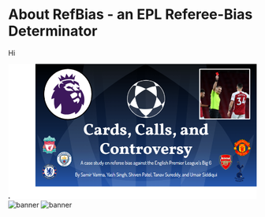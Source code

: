 # About RefBias - an EPL Referee-Bias Determinator
Hi

![banner](https://github.com/SamirVarma01/RefBias/blob/main/1.png)
![banner](https://github.com/SamirVarm01/RefBias/blob/main/2.png)
![banner](https://github.com/SamirVarm01/RefBias/blob/main/3.png)

<br/>
<br/>

